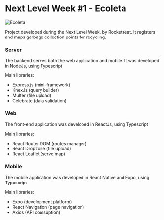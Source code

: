 # Next Level Week #1 - Ecoleta

![Ecoleta](https://user-images.githubusercontent.com/38534824/84055472-42885280-a98b-11ea-85e2-b6404230b0fc.jpg)

Project developed during the Next Level Week, by Rocketseat. It registers and maps garbage collection points for recycling.

### Server
The backend serves both the web application and mobile. It was developed in NodeJs, using Typescript

Main libraries:

* Express.js (mini-framework)
* KnexJs (query builder)
* Multer (file upload)
* Celebrate (data validation)

### Web
The front-end application was developed in ReactJs, using Typescript

Main libraries:

* React Router DOM (routes manager)
* React Dropzone (file upload)
* React Leaflet (serve map)

### Mobile
The mobile application was developed in React Native and Expo, using Typescript

Main libraries:

* Expo (development platform)
* React Navigation (page navigation)
* Axios (API comsuption)
